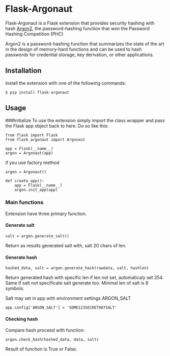 # Flask-Argonaut

Flask-Argonaut is a Flask extension that provides security hashing with hash [Argon2](https://github.com/P-H-C/phc-winner-argon2), the password-hashing function that won the Password Hashing Competition (PHC) 

Argon2 is a password-hashing function that summarizes the state of the art in the design of memory-hard functions and can be used to hash passwords for credential storage, key derivation, or other applications.

## Installation

Install the extension with one of the following commands:
    
    $ pip install flask-argonaut

## Usage

###Initialize
To use the extension simply import the class wrapper and pass the Flask app
object back to here. Do so like this:
    
    from flask import Flask
    from flask_argonaut import Argonaut
    
    app = Flask(__name__)
    argon = Argonaut(app)


if you use factory method
	
	argon = Argonaut()

	def create_app():
	    app = Flask(__name__)
        argon.init_app(app)

### Main functions
Extension have three primary function.

#### Generate salt

	salt = argon.generate_salt()

Return as results generated salt with, salt 20 chars of len.

#### Generate hash
	hashed_data, salt = argon.generate_hash(rawdata, salt, hashlen)

Return generated hash with specific len if len not set, automaticaly set 254. Same if salt not specificate salt generate too. Minimal len of salt is 8 symbols.

Salt may set in app with environment settings ARGON_SALT 

	app.config['ARGON_SALT'] = 'SOME123SECRET987SALT'

#### Checking hash

Compare hash proceed with function:

	argon.check_hash(hashed_data, data, salt)
	
Result of function is True or False.

